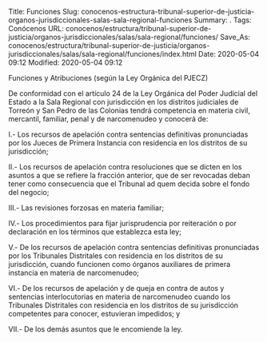 Title: Funciones
Slug: conocenos-estructura-tribunal-superior-de-justicia-organos-jurisdiccionales-salas-sala-regional-funciones
Summary: .
Tags: Conócenos
URL: conocenos/estructura/tribunal-superior-de-justicia/organos-jurisdiccionales/salas/sala-regional/funciones/
Save_As: conocenos/estructura/tribunal-superior-de-justicia/organos-jurisdiccionales/salas/sala-regional/funciones/index.html
Date: 2020-05-04 09:12
Modified: 2020-05-04 09:12


Funciones y Atribuciones (según la Ley Orgánica del PJECZ)

De conformidad con el artículo 24 de la Ley Orgánica del Poder Judicial del Estado a la Sala Regional con jurisdicción en los distritos judiciales de Torreón y San Pedro de las Colonias tendrá competencia en materia civil, mercantil, familiar, penal y de narcomenudeo y conocerá de:

I.- Los recursos de apelación contra sentencias definitivas pronunciadas por los Jueces de Primera Instancia con residencia en los distritos de su jurisdicción;

II.- Los recursos de apelación contra resoluciones que se dicten en los asuntos a que se refiere la fracción anterior, que de ser revocadas deban tener como consecuencia que el Tribunal ad quem decida sobre el fondo del negocio;

III.- Las revisiones forzosas en materia familiar;

IV.- Los procedimientos para fijar jurisprudencia por reiteración o por declaración en los términos que establezca esta ley;

V.- De los recursos de apelación contra sentencias definitivas pronunciadas por los Tribunales Distritales con residencia en los distritos de su jurisdicción, cuando funcionen como órganos auxiliares de primera instancia en materia de narcomenudeo;

VI.- De los recursos de apelación y de queja en contra de autos y sentencias interlocutorias en materia de narcomenudeo cuando los Tribunales Distritales con residencia en los distritos de su jurisdicción competentes para conocer, estuvieran impedidos; y

VII.- De los demás asuntos que le encomiende la ley.



